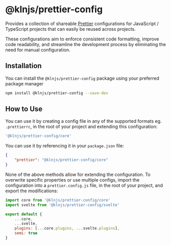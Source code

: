 # @klnjs/prettier-config

Provides a collection of shareable [Prettier] configurations for JavaScript / TypeScript projects that can easily be reused across projects.

These configurations aim to enforce consistent code formatting, improve code readability, and streamline the development process by eliminating the need for manual configuration.

## Installation

You can install the `@klnjs/prettier-config` package using your preferred package manager

```bash
npm install @klnjs/prettier-config --save-dev
```

## How to Use

You can use it by creating a config file in any of the supported formats eg. `.prettierrc`, in the root of your project and extending this configuration:

```js
'@klnjs/prettier-config/core'
```

You can use it by referencing it in your `package.json` file:

```json
{
	"prettier": "@klnjs/prettier-config/core"
}
```

None of the above methods allow for extending the configuration. To overwrite specific properties or use multiple configs, import the configuration into a `prettier.config.js` file, in the root of your project, and export the modifications:

```js
import core from '@klnjs/prettier-config/core'
import svelte from '@klnjs/prettier-config/svelte'

export default {
	...core,
	...svelte,
	plugins: [...core.plugins, ...svelte.plugins],
	semi: true
}
```

[prettier]: https://github.com/prettier/prettier
